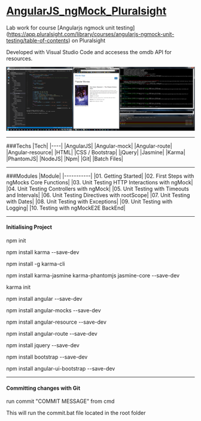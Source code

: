 # [AngularJS_ngMock_Pluralsight](https://www.pluralsight.com/courses/angularjs-ngmock-unit-testing)


Lab work for course [Angularjs ngmock unit testing] (https://app.pluralsight.com/library/courses/angularjs-ngmock-unit-testing/table-of-contents) on Pluralsight

Developed with Visual Studio Code and accesess the omdb API for resources.

![TDD](https://github.com/Apollo013/AngularJS_ngMock_Pluralsight/blob/master/Screenshot.png?raw=true "TDD Screen shot")

---

###Techs
|Tech|
|----|
|AngularJS|
|Angular-mock|
|Angular-route|
|Angular-resource|
|HTML|
|CSS / Bootstrap|
|jQuery|
|Jasmine|
|Karma|
|PhantomJS|
|NodeJS|
|Npm|
|Git|
|Batch Files|

---

###Modules
|Module|
|-----------|
|01. Getting Started|
|02. First Steps with ngMocks Core Functions|
|03. Unit Testing HTTP Interactions with ngMock|
|04. Unit Testing Controllers with ngMock|
|05. Unit Testing with Timeouts and Intervals|
|06. Unit Testing Directives with rootScope|
|07. Unit Testing with Dates|
|08. Unit Testing with Exceptions|
|09. Unit Testing with Logging|
|10. Testing with ngMockE2E BackEnd|

---

#### Initialising Project
npm init

npm install karma --save-dev

npm install -g karma-cli

npm install karma-jasmine karma-phantomjs jasmine-core --save-dev

karma init

npm install angular --save-dev

npm install angular-mocks --save-dev

npm install angular-resource --save-dev

npm install angular-route --save-dev

npm install jquery --save-dev

npm install bootstrap --save-dev

npm install angular-ui-bootstrap --save-dev

---

#### Committing changes with Git
run commit "COMMIT MESSAGE" from cmd

This will run the commit.bat file located in the root folder

